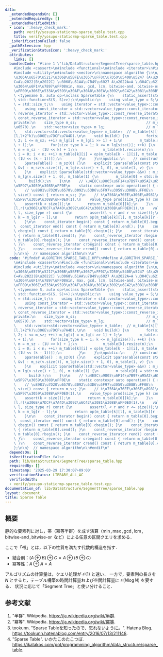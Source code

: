 ```yaml
---
data:
  _extendedDependsOn: []
  _extendedRequiredBy: []
  _extendedVerifiedWith:
  - icon: ':heavy_check_mark:'
    path: verify/yosupo-staticrmp-sparse_table.test.cpp
    title: verify/yosupo-staticrmp-sparse_table.test.cpp
  _isVerificationFailed: false
  _pathExtension: hpp
  _verificationStatusIcon: ':heavy_check_mark:'
  attributes:
    links: []
  bundledCode: "#line 1 \"lib/DataStructure/SegmentTree/sparse_table.hpp\"\n\n\n\n\
    #include <cassert>\n#include <functional>\n#include <iterator>\n#include <type_traits>\n\
    #include <utility>\n#include <vector>\n\nnamespace algorithm {\n\n// \u9759\u7684\
    \u306A\u6570\u5217\u306B\u5BFE\u3057\uFF0C\u7D50\u5408\u5247 (A\u2022B)\u2022\
    C=A\u2022(B\u2022C) \u3068\u51AA\u7B49\u6027 A\u2022A=A \u304C\u6210\u308A\u7ACB\
    \u3064\u6F14\u7B97\uFF08min, max, gcd, lcm, bitwise-and, bitwise-or\u306A\u3069\
    \uFF09\u306E\u533A\u9593\u30AF\u30A8\u30EA\u3092\u6C42\u3081\u308B\uFF0E\ntemplate\
    \ <typename S, auto op>\nclass SparseTable {\n    static_assert(std::is_convertible_v<decltype(op),\
    \ std::function<S(S, S)>>);\n\npublic:\n    using value_type = S;\n    using size_type\
    \ = std::size_t;\n    using iterator = std::vector<value_type>::const_iterator;\n\
    \    using const_iterator = std::vector<value_type>::const_iterator;\n    using\
    \ reverse_iterator = std::vector<value_type>::const_reverse_iterator;\n    using\
    \ const_reverse_iterator = std::vector<value_type>::const_reverse_iterator;\n\n\
    private:\n    size_type m_sz;                                // m_sz:=(\u8981\u7D20\
    \u6570).\n    std::vector<size_type> m_lg;                   // m_lg[x]:=floor(log2(x)).\n\
    \    std::vector<std::vector<value_type>> m_table;  // m_table[k][l]:=(\u533A\u9593\
    [l,l+2^k)\u306E\u7DCF\u7A4D).\n\n    void build() {\n        for(size_type i =\
    \ 2; i <= m_sz; ++i) m_lg[i] = m_lg[i >> 1] + 1;\n        m_table.resize(m_lg[m_sz]\
    \ + 1);\n        for(size_type k = 1; k <= m_lg[size()]; ++k) {\n            size_type\
    \ n = m_sz - (1U << k) + 1;\n            m_table[k].resize(n);\n            for(size_type\
    \ i = 0; i < n; ++i) m_table[k][i] = op(m_table[k - 1][i], m_table[k - 1][i +\
    \ (1U << (k - 1))]);\n        }\n    }\n\npublic:\n    // constructor. O(N*logN).\n\
    \    SparseTable() : m_sz(0) {}\n    explicit SparseTable(const std::vector<value_type>\
    \ &v) : m_sz(v.size()), m_lg(v.size() + 1, 0), m_table(1, v) {\n        build();\n\
    \    }\n    explicit SparseTable(std::vector<value_type> &&v) : m_sz(v.size()),\
    \ m_lg(v.size() + 1, 0), m_table(1) {\n        m_table[0] = std::move(v);\n  \
    \      build();\n    }\n\n    // \u4E8C\u9805\u6F14\u7B97\u95A2\u6570\u3092\u53D6\
    \u5F97\u3059\u308B\uFF0E\n    static constexpr auto operation() { return op; }\n\
    \    // \u8981\u7D20\u6570\u3092\u53D6\u5F97\u3059\u308B\uFF0E\n    size_type\
    \ size() const { return m_sz; }\n    // k\u756A\u76EE\u306E\u8981\u7D20\u3092\u53D6\
    \u5F97\u3059\u308B\uFF0EO(1).\n    value_type prod(size_type k) const {\n    \
    \    assert(k < size());\n        return m_table[0][k];\n    }\n    // \u533A\u9593\
    [l,r)\u306E\u7DCF\u7A4D\u3092\u6C42\u3081\u308B\uFF0EO(1).\n    value_type prod(size_type\
    \ l, size_type r) const {\n        assert(l < r and r <= size());\n        size_type\
    \ k = m_lg[r - l];\n        return op(m_table[k][l], m_table[k][r - (1U << k)]);\n\
    \    }\n\n    const_iterator begin() const { return m_table[0].begin(); }\n  \
    \  const_iterator end() const { return m_table[0].end(); }\n    const_iterator\
    \ cbegin() const { return m_table[0].cbegin(); }\n    const_iterator cend() const\
    \ { return m_table[0].cend(); }\n    const_reverse_iterator rbegin() const { return\
    \ m_table[0].rbegin(); }\n    const_reverse_iterator rend() const { return m_table[0].rend();\
    \ }\n    const_reverse_iterator crbegin() const { return m_table[0].crbegin();\
    \ }\n    const_reverse_iterator crend() const { return m_table[0].crend(); }\n\
    };\n\n}  // namespace algorithm\n\n\n"
  code: "#ifndef ALGORITHM_SPARSE_TABLE_HPP\n#define ALGORITHM_SPARSE_TABLE_HPP 1\n\
    \n#include <cassert>\n#include <functional>\n#include <iterator>\n#include <type_traits>\n\
    #include <utility>\n#include <vector>\n\nnamespace algorithm {\n\n// \u9759\u7684\
    \u306A\u6570\u5217\u306B\u5BFE\u3057\uFF0C\u7D50\u5408\u5247 (A\u2022B)\u2022\
    C=A\u2022(B\u2022C) \u3068\u51AA\u7B49\u6027 A\u2022A=A \u304C\u6210\u308A\u7ACB\
    \u3064\u6F14\u7B97\uFF08min, max, gcd, lcm, bitwise-and, bitwise-or\u306A\u3069\
    \uFF09\u306E\u533A\u9593\u30AF\u30A8\u30EA\u3092\u6C42\u3081\u308B\uFF0E\ntemplate\
    \ <typename S, auto op>\nclass SparseTable {\n    static_assert(std::is_convertible_v<decltype(op),\
    \ std::function<S(S, S)>>);\n\npublic:\n    using value_type = S;\n    using size_type\
    \ = std::size_t;\n    using iterator = std::vector<value_type>::const_iterator;\n\
    \    using const_iterator = std::vector<value_type>::const_iterator;\n    using\
    \ reverse_iterator = std::vector<value_type>::const_reverse_iterator;\n    using\
    \ const_reverse_iterator = std::vector<value_type>::const_reverse_iterator;\n\n\
    private:\n    size_type m_sz;                                // m_sz:=(\u8981\u7D20\
    \u6570).\n    std::vector<size_type> m_lg;                   // m_lg[x]:=floor(log2(x)).\n\
    \    std::vector<std::vector<value_type>> m_table;  // m_table[k][l]:=(\u533A\u9593\
    [l,l+2^k)\u306E\u7DCF\u7A4D).\n\n    void build() {\n        for(size_type i =\
    \ 2; i <= m_sz; ++i) m_lg[i] = m_lg[i >> 1] + 1;\n        m_table.resize(m_lg[m_sz]\
    \ + 1);\n        for(size_type k = 1; k <= m_lg[size()]; ++k) {\n            size_type\
    \ n = m_sz - (1U << k) + 1;\n            m_table[k].resize(n);\n            for(size_type\
    \ i = 0; i < n; ++i) m_table[k][i] = op(m_table[k - 1][i], m_table[k - 1][i +\
    \ (1U << (k - 1))]);\n        }\n    }\n\npublic:\n    // constructor. O(N*logN).\n\
    \    SparseTable() : m_sz(0) {}\n    explicit SparseTable(const std::vector<value_type>\
    \ &v) : m_sz(v.size()), m_lg(v.size() + 1, 0), m_table(1, v) {\n        build();\n\
    \    }\n    explicit SparseTable(std::vector<value_type> &&v) : m_sz(v.size()),\
    \ m_lg(v.size() + 1, 0), m_table(1) {\n        m_table[0] = std::move(v);\n  \
    \      build();\n    }\n\n    // \u4E8C\u9805\u6F14\u7B97\u95A2\u6570\u3092\u53D6\
    \u5F97\u3059\u308B\uFF0E\n    static constexpr auto operation() { return op; }\n\
    \    // \u8981\u7D20\u6570\u3092\u53D6\u5F97\u3059\u308B\uFF0E\n    size_type\
    \ size() const { return m_sz; }\n    // k\u756A\u76EE\u306E\u8981\u7D20\u3092\u53D6\
    \u5F97\u3059\u308B\uFF0EO(1).\n    value_type prod(size_type k) const {\n    \
    \    assert(k < size());\n        return m_table[0][k];\n    }\n    // \u533A\u9593\
    [l,r)\u306E\u7DCF\u7A4D\u3092\u6C42\u3081\u308B\uFF0EO(1).\n    value_type prod(size_type\
    \ l, size_type r) const {\n        assert(l < r and r <= size());\n        size_type\
    \ k = m_lg[r - l];\n        return op(m_table[k][l], m_table[k][r - (1U << k)]);\n\
    \    }\n\n    const_iterator begin() const { return m_table[0].begin(); }\n  \
    \  const_iterator end() const { return m_table[0].end(); }\n    const_iterator\
    \ cbegin() const { return m_table[0].cbegin(); }\n    const_iterator cend() const\
    \ { return m_table[0].cend(); }\n    const_reverse_iterator rbegin() const { return\
    \ m_table[0].rbegin(); }\n    const_reverse_iterator rend() const { return m_table[0].rend();\
    \ }\n    const_reverse_iterator crbegin() const { return m_table[0].crbegin();\
    \ }\n    const_reverse_iterator crend() const { return m_table[0].crend(); }\n\
    };\n\n}  // namespace algorithm\n\n#endif\n"
  dependsOn: []
  isVerificationFile: false
  path: lib/DataStructure/SegmentTree/sparse_table.hpp
  requiredBy: []
  timestamp: '2025-03-29 17:30:07+09:00'
  verificationStatus: LIBRARY_ALL_AC
  verifiedWith:
  - verify/yosupo-staticrmp-sparse_table.test.cpp
documentation_of: lib/DataStructure/SegmentTree/sparse_table.hpp
layout: document
title: Sparse Table
---
```



## 概要

静的な要素列に対し，帯（冪等半群）を成す演算（$\min, \max, \gcd, \operatorname{lcm}, \operatorname{bitwise-and}, \operatorname{bitwise-or}$ など）による任意の区間クエリを求める．

ここで「帯」とは，以下の性質を満たす代数的構造を指す．

- 結合則：$(A \oplus B) \oplus C = A \oplus (B \oplus C)$
- 冪等性：$A \oplus A = A$

アルゴリズムの計算量は，クエリ処理が $\mathcal{O}(1)$ と速い．
一方で，要素列の長さを $N$ とすると，テーブル構築の時間計算量および空間計算量に $\mathcal{O}(N \log N)$ を要する．
状況に応じて「Segment Tree」と使い分けること．


## 参考文献

1. "半群". Wikipedia. <https://ja.wikipedia.org/wiki/半群>.
1. "冪等". Wikipedia. <https://ja.wikipedia.org/wiki/冪等>.
1. tookunn. "Sparse Tableを知ったので、忘れないように。". Hatena Blog. <https://tookunn.hatenablog.com/entry/2016/07/13/211148>.
1. "Sparse Table". いかたこのたこつぼ. <https://ikatakos.com/pot/programming_algorithm/data_structure/sparse_table>.
